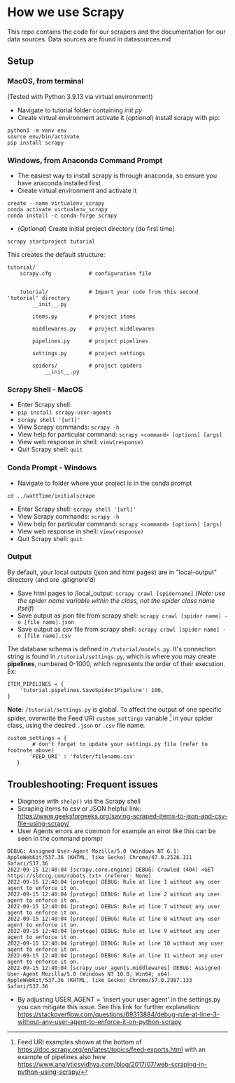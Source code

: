 # How we use Scrapy

This repo contains the code for our scrapers and the documentation for our data sources. Data sources are found in datasources.md

## Setup

### MacOS, from terminal

(Tested with Python 3.9.13 via virtual environment) 
- Navigate to tutorial folder containing _init.py_
- Create virtual environment
    activate it
    (_optional_) install scrapy with pip:
```
python3 -m venv env
source env/bin/activate
pip install scrapy
```
### Windows, from Anaconda Command Prompt
- The easiest way to install scrapy is through anaconda, so ensure you have anaconda installed first
- Create virtual environment and activate it

```
create --name virtualenv_scrapy
conda activate virtualenv_scrapy
conda install -c conda-forge scrapy
```

- (_Optional_) Create initial project directory (do first time)
```
scrapy startproject tutorial
```

This creates the default structure:

```
tutorial/
    scrapy.cfg            # configuration file


    tutorial/             # Import your code from this second 'tutorial' directory
        __init__.py

        items.py          # project items

        middlewares.py    # project middlewares

        pipelines.py      # project pipelines

        settings.py       # project settings

        spiders/          # project spiders
            __init__.py
```

### Scrapy Shell - MacOS

- Enter Scrapy shell: 
-   `pip install scrapy-user-agents`
-   `scrapy shell '[url]'`
- View Scrapy commands: `scrapy -h`
- View help for particular command: `scrapy <command> [options] [args]`
- View web response in shell: `view(response)`
- Quit Scrapy shell: `quit`

### Conda Prompt - Windows

- Navigate to folder where your project is in the conda prompt
```
cd ../wattTime/initialscrape
```
- Enter Scrapy shell: `scrapy shell '[url]'`
- View Scrapy commands: `scrapy -h`
- View help for particular command: `scrapy <command> [options] [args]`
- View web response in shell: `view(response)`
- Quit Scrapy shell: `quit`

### Output
By default, your local outputs (json and html pages) are in "local-output" directory (and are .gitignore'd)

- Save html pages to /local_output: `scrapy crawl [spidername]` 
    (_Note: use the spider name variable within the class, not the spider class name itself_)
- Save output as json file from scrapy shell: `scrapy crawl [spider name] -o [file name].json`
- Save output as csv file from scrapy shell: `scrapy crawl [spider name] -o [file name].csv`

The database schema is defined in `/tutorial/models.py`. It's connection string is found in `/tutorial/settings.py`, which is where you may create **pipelines**, numbered 0-1000, which represents the order of their execution. Ex:
```
ITEM_PIPELINES = {
    'tutorial.pipelines.SaveSpider1Pipeline': 100,
}
```

**Note**: `/tutorial/settings.py` is global. To affect the output of one specific spider, overwrite the Feed URI `custom_settings` variable [^FeedURI] in your spider class, using the desired `.json` or `.csv` file name:
```
custom_settings = {
        # don't forget to update your settings.py file (refer to footnote above)
       'FEED_URI' : 'folder/filename.csv'
   }
```




## Troubleshooting: Frequent issues
[^FeedURI]: Feed URI examples shown at the bottom of https://doc.scrapy.org/en/latest/topics/feed-exports.html with an example of pipelines also here https://www.analyticsvidhya.com/blog/2017/07/web-scraping-in-python-using-scrapy/
- Diagnose with `shelp()` via the Scrapy shell
- Scraping items to csv or JSON helpful link: https://www.geeksforgeeks.org/saving-scraped-items-to-json-and-csv-file-using-scrapy/
- User Agents errors are common for example an error like this can be seen in the command prompt
```
DEBUG: Assigned User-Agent Mozilla/5.0 (Windows NT 6.1) AppleWebKit/537.36 (KHTML, like Gecko) Chrome/47.0.2526.111 Safari/537.36
2022-09-15 12:40:04 [scrapy.core.engine] DEBUG: Crawled (404) <GET https://sldccg.com/robots.txt> (referer: None)
2022-09-15 12:40:04 [protego] DEBUG: Rule at line 1 without any user agent to enforce it on.
2022-09-15 12:40:04 [protego] DEBUG: Rule at line 2 without any user agent to enforce it on.
2022-09-15 12:40:04 [protego] DEBUG: Rule at line 7 without any user agent to enforce it on.
2022-09-15 12:40:04 [protego] DEBUG: Rule at line 8 without any user agent to enforce it on.
2022-09-15 12:40:04 [protego] DEBUG: Rule at line 9 without any user agent to enforce it on.
2022-09-15 12:40:04 [protego] DEBUG: Rule at line 10 without any user agent to enforce it on.
2022-09-15 12:40:04 [protego] DEBUG: Rule at line 11 without any user agent to enforce it on.
2022-09-15 12:40:04 [scrapy_user_agents.middlewares] DEBUG: Assigned User-Agent Mozilla/5.0 (Windows NT 10.0; Win64; x64) AppleWebKit/537.36 (KHTML, like Gecko) Chrome/57.0.2987.133 Safari/537.36
```
- By adjusting USER_AGENT = 'insert your user agent' in the settings.py you can mitigate this issue. See this link for further explanation: https://stackoverflow.com/questions/69313884/debug-rule-at-line-3-without-any-user-agent-to-enforce-it-on-python-scrapy
